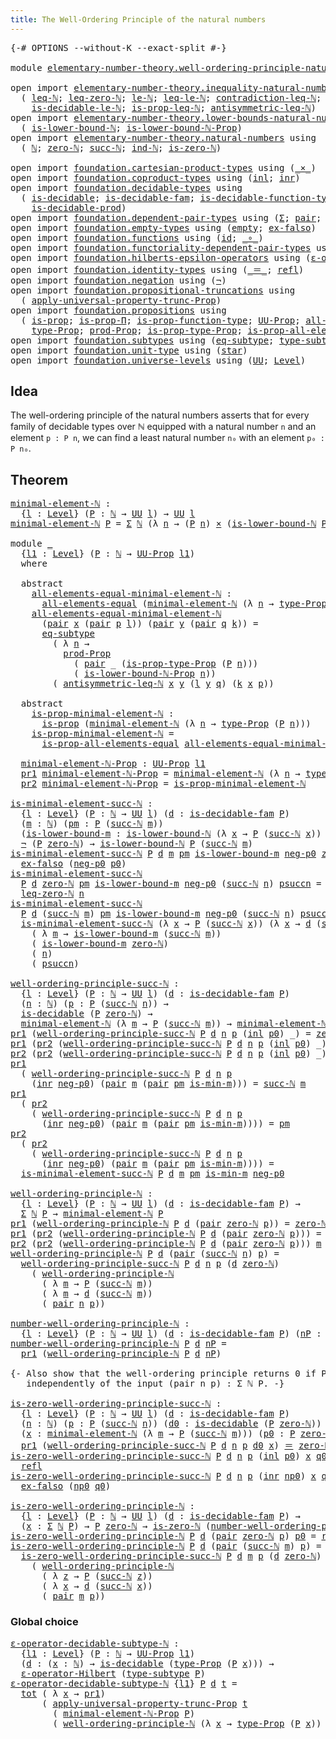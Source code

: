 ```yaml
---
title: The Well-Ordering Principle of the natural numbers
---
```


<pre class="Agda"><a id="76" class="Symbol">{-#</a> <a id="80" class="Keyword">OPTIONS</a> <a id="88" class="Pragma">--without-K</a> <a id="100" class="Pragma">--exact-split</a> <a id="114" class="Symbol">#-}</a>

<a id="119" class="Keyword">module</a> <a id="126" href="elementary-number-theory.well-ordering-principle-natural-numbers.html" class="Module">elementary-number-theory.well-ordering-principle-natural-numbers</a> <a id="191" class="Keyword">where</a>

<a id="198" class="Keyword">open</a> <a id="203" class="Keyword">import</a> <a id="210" href="elementary-number-theory.inequality-natural-numbers.html" class="Module">elementary-number-theory.inequality-natural-numbers</a> <a id="262" class="Keyword">using</a>
  <a id="270" class="Symbol">(</a> <a id="272" href="elementary-number-theory.inequality-natural-numbers.html#1660" class="Function">leq-ℕ</a><a id="277" class="Symbol">;</a> <a id="279" href="elementary-number-theory.inequality-natural-numbers.html#2292" class="Function">leq-zero-ℕ</a><a id="289" class="Symbol">;</a> <a id="291" href="elementary-number-theory.inequality-natural-numbers.html#2077" class="Function">le-ℕ</a><a id="295" class="Symbol">;</a> <a id="297" href="elementary-number-theory.inequality-natural-numbers.html#13330" class="Function">leq-le-ℕ</a><a id="305" class="Symbol">;</a> <a id="307" href="elementary-number-theory.inequality-natural-numbers.html#13062" class="Function">contradiction-leq-ℕ</a><a id="326" class="Symbol">;</a> <a id="328" href="elementary-number-theory.inequality-natural-numbers.html#3269" class="Function">is-decidable-leq-ℕ</a><a id="346" class="Symbol">;</a>
    <a id="352" href="elementary-number-theory.inequality-natural-numbers.html#12090" class="Function">is-decidable-le-ℕ</a><a id="369" class="Symbol">;</a> <a id="371" href="elementary-number-theory.inequality-natural-numbers.html#4093" class="Function">is-prop-leq-ℕ</a><a id="384" class="Symbol">;</a> <a id="386" href="elementary-number-theory.inequality-natural-numbers.html#4902" class="Function">antisymmetric-leq-ℕ</a><a id="405" class="Symbol">)</a>
<a id="407" class="Keyword">open</a> <a id="412" class="Keyword">import</a> <a id="419" href="elementary-number-theory.lower-bounds-natural-numbers.html" class="Module">elementary-number-theory.lower-bounds-natural-numbers</a> <a id="473" class="Keyword">using</a>
  <a id="481" class="Symbol">(</a> <a id="483" href="elementary-number-theory.lower-bounds-natural-numbers.html#740" class="Function">is-lower-bound-ℕ</a><a id="499" class="Symbol">;</a> <a id="501" href="elementary-number-theory.lower-bounds-natural-numbers.html#1155" class="Function">is-lower-bound-ℕ-Prop</a><a id="522" class="Symbol">)</a>
<a id="524" class="Keyword">open</a> <a id="529" class="Keyword">import</a> <a id="536" href="elementary-number-theory.natural-numbers.html" class="Module">elementary-number-theory.natural-numbers</a> <a id="577" class="Keyword">using</a>
  <a id="585" class="Symbol">(</a> <a id="587" href="elementary-number-theory.natural-numbers.html#1458" class="Datatype">ℕ</a><a id="588" class="Symbol">;</a> <a id="590" href="elementary-number-theory.natural-numbers.html#1479" class="InductiveConstructor">zero-ℕ</a><a id="596" class="Symbol">;</a> <a id="598" href="elementary-number-theory.natural-numbers.html#1492" class="InductiveConstructor">succ-ℕ</a><a id="604" class="Symbol">;</a> <a id="606" href="elementary-number-theory.natural-numbers.html#2512" class="Function">ind-ℕ</a><a id="611" class="Symbol">;</a> <a id="613" href="elementary-number-theory.natural-numbers.html#1756" class="Function">is-zero-ℕ</a><a id="622" class="Symbol">)</a>
  
<a id="627" class="Keyword">open</a> <a id="632" class="Keyword">import</a> <a id="639" href="foundation.cartesian-product-types.html" class="Module">foundation.cartesian-product-types</a> <a id="674" class="Keyword">using</a> <a id="680" class="Symbol">(</a><a id="681" href="foundation-core.cartesian-product-types.html#590" class="Function Operator">_×_</a><a id="684" class="Symbol">)</a>
<a id="686" class="Keyword">open</a> <a id="691" class="Keyword">import</a> <a id="698" href="foundation.coproduct-types.html" class="Module">foundation.coproduct-types</a> <a id="725" class="Keyword">using</a> <a id="731" class="Symbol">(</a><a id="732" href="foundation.coproduct-types.html#1239" class="InductiveConstructor">inl</a><a id="735" class="Symbol">;</a> <a id="737" href="foundation.coproduct-types.html#1262" class="InductiveConstructor">inr</a><a id="740" class="Symbol">)</a>
<a id="742" class="Keyword">open</a> <a id="747" class="Keyword">import</a> <a id="754" href="foundation.decidable-types.html" class="Module">foundation.decidable-types</a> <a id="781" class="Keyword">using</a>
  <a id="789" class="Symbol">(</a> <a id="791" href="foundation.decidable-types.html#1905" class="Function">is-decidable</a><a id="803" class="Symbol">;</a> <a id="805" href="foundation.decidable-types.html#1983" class="Function">is-decidable-fam</a><a id="821" class="Symbol">;</a> <a id="823" href="foundation.decidable-types.html#3984" class="Function">is-decidable-function-type</a><a id="849" class="Symbol">;</a>
    <a id="855" href="foundation.decidable-types.html#3323" class="Function">is-decidable-prod</a><a id="872" class="Symbol">)</a>
<a id="874" class="Keyword">open</a> <a id="879" class="Keyword">import</a> <a id="886" href="foundation.dependent-pair-types.html" class="Module">foundation.dependent-pair-types</a> <a id="918" class="Keyword">using</a> <a id="924" class="Symbol">(</a><a id="925" href="foundation-core.dependent-pair-types.html#515" class="Record">Σ</a><a id="926" class="Symbol">;</a> <a id="928" href="foundation-core.dependent-pair-types.html#588" class="InductiveConstructor">pair</a><a id="932" class="Symbol">;</a> <a id="934" href="foundation-core.dependent-pair-types.html#605" class="Field">pr1</a><a id="937" class="Symbol">;</a> <a id="939" href="foundation-core.dependent-pair-types.html#617" class="Field">pr2</a><a id="942" class="Symbol">)</a>
<a id="944" class="Keyword">open</a> <a id="949" class="Keyword">import</a> <a id="956" href="foundation.empty-types.html" class="Module">foundation.empty-types</a> <a id="979" class="Keyword">using</a> <a id="985" class="Symbol">(</a><a id="986" href="foundation-core.empty-types.html#1057" class="Datatype">empty</a><a id="991" class="Symbol">;</a> <a id="993" href="foundation-core.empty-types.html#1160" class="Function">ex-falso</a><a id="1001" class="Symbol">)</a>
<a id="1003" class="Keyword">open</a> <a id="1008" class="Keyword">import</a> <a id="1015" href="foundation.functions.html" class="Module">foundation.functions</a> <a id="1036" class="Keyword">using</a> <a id="1042" class="Symbol">(</a><a id="1043" href="foundation-core.functions.html#322" class="Function">id</a><a id="1045" class="Symbol">;</a> <a id="1047" href="foundation-core.functions.html#420" class="Function Operator">_∘_</a><a id="1050" class="Symbol">)</a>
<a id="1052" class="Keyword">open</a> <a id="1057" class="Keyword">import</a> <a id="1064" href="foundation.functoriality-dependent-pair-types.html" class="Module">foundation.functoriality-dependent-pair-types</a> <a id="1110" class="Keyword">using</a> <a id="1116" class="Symbol">(</a><a id="1117" href="foundation-core.functoriality-dependent-pair-types.html#1894" class="Function">tot</a><a id="1120" class="Symbol">)</a>
<a id="1122" class="Keyword">open</a> <a id="1127" class="Keyword">import</a> <a id="1134" href="foundation.hilberts-epsilon-operators.html" class="Module">foundation.hilberts-epsilon-operators</a> <a id="1172" class="Keyword">using</a> <a id="1178" class="Symbol">(</a><a id="1179" href="foundation.hilberts-epsilon-operators.html#675" class="Function">ε-operator-Hilbert</a><a id="1197" class="Symbol">)</a>
<a id="1199" class="Keyword">open</a> <a id="1204" class="Keyword">import</a> <a id="1211" href="foundation.identity-types.html" class="Module">foundation.identity-types</a> <a id="1237" class="Keyword">using</a> <a id="1243" class="Symbol">(</a><a id="1244" href="foundation-core.identity-types.html#1865" class="Function Operator">_＝_</a><a id="1247" class="Symbol">;</a> <a id="1249" href="foundation-core.identity-types.html#1820" class="InductiveConstructor">refl</a><a id="1253" class="Symbol">)</a>
<a id="1255" class="Keyword">open</a> <a id="1260" class="Keyword">import</a> <a id="1267" href="foundation.negation.html" class="Module">foundation.negation</a> <a id="1287" class="Keyword">using</a> <a id="1293" class="Symbol">(</a><a id="1294" href="foundation-core.negation.html#465" class="Function">¬</a><a id="1295" class="Symbol">)</a>
<a id="1297" class="Keyword">open</a> <a id="1302" class="Keyword">import</a> <a id="1309" href="foundation.propositional-truncations.html" class="Module">foundation.propositional-truncations</a> <a id="1346" class="Keyword">using</a>
  <a id="1354" class="Symbol">(</a> <a id="1356" href="foundation.propositional-truncations.html#5603" class="Function">apply-universal-property-trunc-Prop</a><a id="1391" class="Symbol">)</a>
<a id="1393" class="Keyword">open</a> <a id="1398" class="Keyword">import</a> <a id="1405" href="foundation.propositions.html" class="Module">foundation.propositions</a> <a id="1429" class="Keyword">using</a>
  <a id="1437" class="Symbol">(</a> <a id="1439" href="foundation-core.propositions.html#1309" class="Function">is-prop</a><a id="1446" class="Symbol">;</a> <a id="1448" href="foundation-core.propositions.html#6158" class="Function">is-prop-Π</a><a id="1457" class="Symbol">;</a> <a id="1459" href="foundation-core.propositions.html#7833" class="Function">is-prop-function-type</a><a id="1480" class="Symbol">;</a> <a id="1482" href="foundation-core.propositions.html#1393" class="Function">UU-Prop</a><a id="1489" class="Symbol">;</a> <a id="1491" href="foundation-core.propositions.html#2206" class="Function">all-elements-equal</a><a id="1509" class="Symbol">;</a>
    <a id="1515" href="foundation-core.propositions.html#1495" class="Function">type-Prop</a><a id="1524" class="Symbol">;</a> <a id="1526" href="foundation-core.propositions.html#5874" class="Function">prod-Prop</a><a id="1535" class="Symbol">;</a> <a id="1537" href="foundation-core.propositions.html#1562" class="Function">is-prop-type-Prop</a><a id="1554" class="Symbol">;</a> <a id="1556" href="foundation-core.propositions.html#2405" class="Function">is-prop-all-elements-equal</a><a id="1582" class="Symbol">)</a>
<a id="1584" class="Keyword">open</a> <a id="1589" class="Keyword">import</a> <a id="1596" href="foundation.subtypes.html" class="Module">foundation.subtypes</a> <a id="1616" class="Keyword">using</a> <a id="1622" class="Symbol">(</a><a id="1623" href="foundation-core.subtypes.html#3384" class="Function">eq-subtype</a><a id="1633" class="Symbol">;</a> <a id="1635" href="foundation-core.subtypes.html#2555" class="Function">type-subtype</a><a id="1647" class="Symbol">)</a>
<a id="1649" class="Keyword">open</a> <a id="1654" class="Keyword">import</a> <a id="1661" href="foundation.unit-type.html" class="Module">foundation.unit-type</a> <a id="1682" class="Keyword">using</a> <a id="1688" class="Symbol">(</a><a id="1689" href="foundation.unit-type.html#1099" class="InductiveConstructor">star</a><a id="1693" class="Symbol">)</a>
<a id="1695" class="Keyword">open</a> <a id="1700" class="Keyword">import</a> <a id="1707" href="foundation.universe-levels.html" class="Module">foundation.universe-levels</a> <a id="1734" class="Keyword">using</a> <a id="1740" class="Symbol">(</a><a id="1741" href="foundation-core.universe-levels.html#235" class="Primitive">UU</a><a id="1743" class="Symbol">;</a> <a id="1745" href="Agda.Primitive.html#597" class="Postulate">Level</a><a id="1750" class="Symbol">)</a>
</pre>
## Idea

The well-ordering principle of the natural numbers asserts that for every family of decidable types over ℕ equipped with a natural number `n` and an element `p : P n`, we can find a least natural number `n₀` with an element `p₀ : P n₀`. 

## Theorem

<pre class="Agda"><a id="minimal-element-ℕ"></a><a id="2025" href="elementary-number-theory.well-ordering-principle-natural-numbers.html#2025" class="Function">minimal-element-ℕ</a> <a id="2043" class="Symbol">:</a>
  <a id="2047" class="Symbol">{</a><a id="2048" href="elementary-number-theory.well-ordering-principle-natural-numbers.html#2048" class="Bound">l</a> <a id="2050" class="Symbol">:</a> <a id="2052" href="Agda.Primitive.html#597" class="Postulate">Level</a><a id="2057" class="Symbol">}</a> <a id="2059" class="Symbol">(</a><a id="2060" href="elementary-number-theory.well-ordering-principle-natural-numbers.html#2060" class="Bound">P</a> <a id="2062" class="Symbol">:</a> <a id="2064" href="elementary-number-theory.natural-numbers.html#1458" class="Datatype">ℕ</a> <a id="2066" class="Symbol">→</a> <a id="2068" href="foundation-core.universe-levels.html#235" class="Primitive">UU</a> <a id="2071" href="elementary-number-theory.well-ordering-principle-natural-numbers.html#2048" class="Bound">l</a><a id="2072" class="Symbol">)</a> <a id="2074" class="Symbol">→</a> <a id="2076" href="foundation-core.universe-levels.html#235" class="Primitive">UU</a> <a id="2079" href="elementary-number-theory.well-ordering-principle-natural-numbers.html#2048" class="Bound">l</a>
<a id="2081" href="elementary-number-theory.well-ordering-principle-natural-numbers.html#2025" class="Function">minimal-element-ℕ</a> <a id="2099" href="elementary-number-theory.well-ordering-principle-natural-numbers.html#2099" class="Bound">P</a> <a id="2101" class="Symbol">=</a> <a id="2103" href="foundation-core.dependent-pair-types.html#515" class="Record">Σ</a> <a id="2105" href="elementary-number-theory.natural-numbers.html#1458" class="Datatype">ℕ</a> <a id="2107" class="Symbol">(λ</a> <a id="2110" href="elementary-number-theory.well-ordering-principle-natural-numbers.html#2110" class="Bound">n</a> <a id="2112" class="Symbol">→</a> <a id="2114" class="Symbol">(</a><a id="2115" href="elementary-number-theory.well-ordering-principle-natural-numbers.html#2099" class="Bound">P</a> <a id="2117" href="elementary-number-theory.well-ordering-principle-natural-numbers.html#2110" class="Bound">n</a><a id="2118" class="Symbol">)</a> <a id="2120" href="foundation-core.cartesian-product-types.html#590" class="Function Operator">×</a> <a id="2122" class="Symbol">(</a><a id="2123" href="elementary-number-theory.lower-bounds-natural-numbers.html#740" class="Function">is-lower-bound-ℕ</a> <a id="2140" href="elementary-number-theory.well-ordering-principle-natural-numbers.html#2099" class="Bound">P</a> <a id="2142" href="elementary-number-theory.well-ordering-principle-natural-numbers.html#2110" class="Bound">n</a><a id="2143" class="Symbol">))</a>

<a id="2147" class="Keyword">module</a> <a id="2154" href="elementary-number-theory.well-ordering-principle-natural-numbers.html#2154" class="Module">_</a>
  <a id="2158" class="Symbol">{</a><a id="2159" href="elementary-number-theory.well-ordering-principle-natural-numbers.html#2159" class="Bound">l1</a> <a id="2162" class="Symbol">:</a> <a id="2164" href="Agda.Primitive.html#597" class="Postulate">Level</a><a id="2169" class="Symbol">}</a> <a id="2171" class="Symbol">(</a><a id="2172" href="elementary-number-theory.well-ordering-principle-natural-numbers.html#2172" class="Bound">P</a> <a id="2174" class="Symbol">:</a> <a id="2176" href="elementary-number-theory.natural-numbers.html#1458" class="Datatype">ℕ</a> <a id="2178" class="Symbol">→</a> <a id="2180" href="foundation-core.propositions.html#1393" class="Function">UU-Prop</a> <a id="2188" href="elementary-number-theory.well-ordering-principle-natural-numbers.html#2159" class="Bound">l1</a><a id="2190" class="Symbol">)</a>
  <a id="2194" class="Keyword">where</a>

  <a id="2203" class="Keyword">abstract</a>
    <a id="2216" href="elementary-number-theory.well-ordering-principle-natural-numbers.html#2216" class="Function">all-elements-equal-minimal-element-ℕ</a> <a id="2253" class="Symbol">:</a>
      <a id="2261" href="foundation-core.propositions.html#2206" class="Function">all-elements-equal</a> <a id="2280" class="Symbol">(</a><a id="2281" href="elementary-number-theory.well-ordering-principle-natural-numbers.html#2025" class="Function">minimal-element-ℕ</a> <a id="2299" class="Symbol">(λ</a> <a id="2302" href="elementary-number-theory.well-ordering-principle-natural-numbers.html#2302" class="Bound">n</a> <a id="2304" class="Symbol">→</a> <a id="2306" href="foundation-core.propositions.html#1495" class="Function">type-Prop</a> <a id="2316" class="Symbol">(</a><a id="2317" href="elementary-number-theory.well-ordering-principle-natural-numbers.html#2172" class="Bound">P</a> <a id="2319" href="elementary-number-theory.well-ordering-principle-natural-numbers.html#2302" class="Bound">n</a><a id="2320" class="Symbol">)))</a>
    <a id="2328" href="elementary-number-theory.well-ordering-principle-natural-numbers.html#2216" class="Function">all-elements-equal-minimal-element-ℕ</a>
      <a id="2371" class="Symbol">(</a><a id="2372" href="foundation-core.dependent-pair-types.html#588" class="InductiveConstructor">pair</a> <a id="2377" href="elementary-number-theory.well-ordering-principle-natural-numbers.html#2377" class="Bound">x</a> <a id="2379" class="Symbol">(</a><a id="2380" href="foundation-core.dependent-pair-types.html#588" class="InductiveConstructor">pair</a> <a id="2385" href="elementary-number-theory.well-ordering-principle-natural-numbers.html#2385" class="Bound">p</a> <a id="2387" href="elementary-number-theory.well-ordering-principle-natural-numbers.html#2387" class="Bound">l</a><a id="2388" class="Symbol">))</a> <a id="2391" class="Symbol">(</a><a id="2392" href="foundation-core.dependent-pair-types.html#588" class="InductiveConstructor">pair</a> <a id="2397" href="elementary-number-theory.well-ordering-principle-natural-numbers.html#2397" class="Bound">y</a> <a id="2399" class="Symbol">(</a><a id="2400" href="foundation-core.dependent-pair-types.html#588" class="InductiveConstructor">pair</a> <a id="2405" href="elementary-number-theory.well-ordering-principle-natural-numbers.html#2405" class="Bound">q</a> <a id="2407" href="elementary-number-theory.well-ordering-principle-natural-numbers.html#2407" class="Bound">k</a><a id="2408" class="Symbol">))</a> <a id="2411" class="Symbol">=</a>
      <a id="2419" href="foundation-core.subtypes.html#3384" class="Function">eq-subtype</a>
        <a id="2438" class="Symbol">(</a> <a id="2440" class="Symbol">λ</a> <a id="2442" href="elementary-number-theory.well-ordering-principle-natural-numbers.html#2442" class="Bound">n</a> <a id="2444" class="Symbol">→</a>
          <a id="2456" href="foundation-core.propositions.html#5874" class="Function">prod-Prop</a>
            <a id="2478" class="Symbol">(</a> <a id="2480" href="foundation-core.dependent-pair-types.html#588" class="InductiveConstructor">pair</a> <a id="2485" class="Symbol">_</a> <a id="2487" class="Symbol">(</a><a id="2488" href="foundation-core.propositions.html#1562" class="Function">is-prop-type-Prop</a> <a id="2506" class="Symbol">(</a><a id="2507" href="elementary-number-theory.well-ordering-principle-natural-numbers.html#2172" class="Bound">P</a> <a id="2509" href="elementary-number-theory.well-ordering-principle-natural-numbers.html#2442" class="Bound">n</a><a id="2510" class="Symbol">)))</a>
            <a id="2526" class="Symbol">(</a> <a id="2528" href="elementary-number-theory.lower-bounds-natural-numbers.html#1155" class="Function">is-lower-bound-ℕ-Prop</a> <a id="2550" href="elementary-number-theory.well-ordering-principle-natural-numbers.html#2442" class="Bound">n</a><a id="2551" class="Symbol">))</a>
        <a id="2562" class="Symbol">(</a> <a id="2564" href="elementary-number-theory.inequality-natural-numbers.html#4902" class="Function">antisymmetric-leq-ℕ</a> <a id="2584" href="elementary-number-theory.well-ordering-principle-natural-numbers.html#2377" class="Bound">x</a> <a id="2586" href="elementary-number-theory.well-ordering-principle-natural-numbers.html#2397" class="Bound">y</a> <a id="2588" class="Symbol">(</a><a id="2589" href="elementary-number-theory.well-ordering-principle-natural-numbers.html#2387" class="Bound">l</a> <a id="2591" href="elementary-number-theory.well-ordering-principle-natural-numbers.html#2397" class="Bound">y</a> <a id="2593" href="elementary-number-theory.well-ordering-principle-natural-numbers.html#2405" class="Bound">q</a><a id="2594" class="Symbol">)</a> <a id="2596" class="Symbol">(</a><a id="2597" href="elementary-number-theory.well-ordering-principle-natural-numbers.html#2407" class="Bound">k</a> <a id="2599" href="elementary-number-theory.well-ordering-principle-natural-numbers.html#2377" class="Bound">x</a> <a id="2601" href="elementary-number-theory.well-ordering-principle-natural-numbers.html#2385" class="Bound">p</a><a id="2602" class="Symbol">))</a>

  <a id="2608" class="Keyword">abstract</a>
    <a id="2621" href="elementary-number-theory.well-ordering-principle-natural-numbers.html#2621" class="Function">is-prop-minimal-element-ℕ</a> <a id="2647" class="Symbol">:</a>
      <a id="2655" href="foundation-core.propositions.html#1309" class="Function">is-prop</a> <a id="2663" class="Symbol">(</a><a id="2664" href="elementary-number-theory.well-ordering-principle-natural-numbers.html#2025" class="Function">minimal-element-ℕ</a> <a id="2682" class="Symbol">(λ</a> <a id="2685" href="elementary-number-theory.well-ordering-principle-natural-numbers.html#2685" class="Bound">n</a> <a id="2687" class="Symbol">→</a> <a id="2689" href="foundation-core.propositions.html#1495" class="Function">type-Prop</a> <a id="2699" class="Symbol">(</a><a id="2700" href="elementary-number-theory.well-ordering-principle-natural-numbers.html#2172" class="Bound">P</a> <a id="2702" href="elementary-number-theory.well-ordering-principle-natural-numbers.html#2685" class="Bound">n</a><a id="2703" class="Symbol">)))</a>
    <a id="2711" href="elementary-number-theory.well-ordering-principle-natural-numbers.html#2621" class="Function">is-prop-minimal-element-ℕ</a> <a id="2737" class="Symbol">=</a>
      <a id="2745" href="foundation-core.propositions.html#2405" class="Function">is-prop-all-elements-equal</a> <a id="2772" href="elementary-number-theory.well-ordering-principle-natural-numbers.html#2216" class="Function">all-elements-equal-minimal-element-ℕ</a>

  <a id="2812" href="elementary-number-theory.well-ordering-principle-natural-numbers.html#2812" class="Function">minimal-element-ℕ-Prop</a> <a id="2835" class="Symbol">:</a> <a id="2837" href="foundation-core.propositions.html#1393" class="Function">UU-Prop</a> <a id="2845" href="elementary-number-theory.well-ordering-principle-natural-numbers.html#2159" class="Bound">l1</a>
  <a id="2850" href="foundation-core.dependent-pair-types.html#605" class="Field">pr1</a> <a id="2854" href="elementary-number-theory.well-ordering-principle-natural-numbers.html#2812" class="Function">minimal-element-ℕ-Prop</a> <a id="2877" class="Symbol">=</a> <a id="2879" href="elementary-number-theory.well-ordering-principle-natural-numbers.html#2025" class="Function">minimal-element-ℕ</a> <a id="2897" class="Symbol">(λ</a> <a id="2900" href="elementary-number-theory.well-ordering-principle-natural-numbers.html#2900" class="Bound">n</a> <a id="2902" class="Symbol">→</a> <a id="2904" href="foundation-core.propositions.html#1495" class="Function">type-Prop</a> <a id="2914" class="Symbol">(</a><a id="2915" href="elementary-number-theory.well-ordering-principle-natural-numbers.html#2172" class="Bound">P</a> <a id="2917" href="elementary-number-theory.well-ordering-principle-natural-numbers.html#2900" class="Bound">n</a><a id="2918" class="Symbol">))</a>
  <a id="2923" href="foundation-core.dependent-pair-types.html#617" class="Field">pr2</a> <a id="2927" href="elementary-number-theory.well-ordering-principle-natural-numbers.html#2812" class="Function">minimal-element-ℕ-Prop</a> <a id="2950" class="Symbol">=</a> <a id="2952" href="elementary-number-theory.well-ordering-principle-natural-numbers.html#2621" class="Function">is-prop-minimal-element-ℕ</a>

<a id="is-minimal-element-succ-ℕ"></a><a id="2979" href="elementary-number-theory.well-ordering-principle-natural-numbers.html#2979" class="Function">is-minimal-element-succ-ℕ</a> <a id="3005" class="Symbol">:</a>
  <a id="3009" class="Symbol">{</a><a id="3010" href="elementary-number-theory.well-ordering-principle-natural-numbers.html#3010" class="Bound">l</a> <a id="3012" class="Symbol">:</a> <a id="3014" href="Agda.Primitive.html#597" class="Postulate">Level</a><a id="3019" class="Symbol">}</a> <a id="3021" class="Symbol">(</a><a id="3022" href="elementary-number-theory.well-ordering-principle-natural-numbers.html#3022" class="Bound">P</a> <a id="3024" class="Symbol">:</a> <a id="3026" href="elementary-number-theory.natural-numbers.html#1458" class="Datatype">ℕ</a> <a id="3028" class="Symbol">→</a> <a id="3030" href="foundation-core.universe-levels.html#235" class="Primitive">UU</a> <a id="3033" href="elementary-number-theory.well-ordering-principle-natural-numbers.html#3010" class="Bound">l</a><a id="3034" class="Symbol">)</a> <a id="3036" class="Symbol">(</a><a id="3037" href="elementary-number-theory.well-ordering-principle-natural-numbers.html#3037" class="Bound">d</a> <a id="3039" class="Symbol">:</a> <a id="3041" href="foundation.decidable-types.html#1983" class="Function">is-decidable-fam</a> <a id="3058" href="elementary-number-theory.well-ordering-principle-natural-numbers.html#3022" class="Bound">P</a><a id="3059" class="Symbol">)</a>
  <a id="3063" class="Symbol">(</a><a id="3064" href="elementary-number-theory.well-ordering-principle-natural-numbers.html#3064" class="Bound">m</a> <a id="3066" class="Symbol">:</a> <a id="3068" href="elementary-number-theory.natural-numbers.html#1458" class="Datatype">ℕ</a><a id="3069" class="Symbol">)</a> <a id="3071" class="Symbol">(</a><a id="3072" href="elementary-number-theory.well-ordering-principle-natural-numbers.html#3072" class="Bound">pm</a> <a id="3075" class="Symbol">:</a> <a id="3077" href="elementary-number-theory.well-ordering-principle-natural-numbers.html#3022" class="Bound">P</a> <a id="3079" class="Symbol">(</a><a id="3080" href="elementary-number-theory.natural-numbers.html#1492" class="InductiveConstructor">succ-ℕ</a> <a id="3087" href="elementary-number-theory.well-ordering-principle-natural-numbers.html#3064" class="Bound">m</a><a id="3088" class="Symbol">))</a>
  <a id="3093" class="Symbol">(</a><a id="3094" href="elementary-number-theory.well-ordering-principle-natural-numbers.html#3094" class="Bound">is-lower-bound-m</a> <a id="3111" class="Symbol">:</a> <a id="3113" href="elementary-number-theory.lower-bounds-natural-numbers.html#740" class="Function">is-lower-bound-ℕ</a> <a id="3130" class="Symbol">(λ</a> <a id="3133" href="elementary-number-theory.well-ordering-principle-natural-numbers.html#3133" class="Bound">x</a> <a id="3135" class="Symbol">→</a> <a id="3137" href="elementary-number-theory.well-ordering-principle-natural-numbers.html#3022" class="Bound">P</a> <a id="3139" class="Symbol">(</a><a id="3140" href="elementary-number-theory.natural-numbers.html#1492" class="InductiveConstructor">succ-ℕ</a> <a id="3147" href="elementary-number-theory.well-ordering-principle-natural-numbers.html#3133" class="Bound">x</a><a id="3148" class="Symbol">))</a> <a id="3151" href="elementary-number-theory.well-ordering-principle-natural-numbers.html#3064" class="Bound">m</a><a id="3152" class="Symbol">)</a> <a id="3154" class="Symbol">→</a>
  <a id="3158" href="foundation-core.negation.html#465" class="Function">¬</a> <a id="3160" class="Symbol">(</a><a id="3161" href="elementary-number-theory.well-ordering-principle-natural-numbers.html#3022" class="Bound">P</a> <a id="3163" href="elementary-number-theory.natural-numbers.html#1479" class="InductiveConstructor">zero-ℕ</a><a id="3169" class="Symbol">)</a> <a id="3171" class="Symbol">→</a> <a id="3173" href="elementary-number-theory.lower-bounds-natural-numbers.html#740" class="Function">is-lower-bound-ℕ</a> <a id="3190" href="elementary-number-theory.well-ordering-principle-natural-numbers.html#3022" class="Bound">P</a> <a id="3192" class="Symbol">(</a><a id="3193" href="elementary-number-theory.natural-numbers.html#1492" class="InductiveConstructor">succ-ℕ</a> <a id="3200" href="elementary-number-theory.well-ordering-principle-natural-numbers.html#3064" class="Bound">m</a><a id="3201" class="Symbol">)</a>
<a id="3203" href="elementary-number-theory.well-ordering-principle-natural-numbers.html#2979" class="Function">is-minimal-element-succ-ℕ</a> <a id="3229" href="elementary-number-theory.well-ordering-principle-natural-numbers.html#3229" class="Bound">P</a> <a id="3231" href="elementary-number-theory.well-ordering-principle-natural-numbers.html#3231" class="Bound">d</a> <a id="3233" href="elementary-number-theory.well-ordering-principle-natural-numbers.html#3233" class="Bound">m</a> <a id="3235" href="elementary-number-theory.well-ordering-principle-natural-numbers.html#3235" class="Bound">pm</a> <a id="3238" href="elementary-number-theory.well-ordering-principle-natural-numbers.html#3238" class="Bound">is-lower-bound-m</a> <a id="3255" href="elementary-number-theory.well-ordering-principle-natural-numbers.html#3255" class="Bound">neg-p0</a> <a id="3262" href="elementary-number-theory.natural-numbers.html#1479" class="InductiveConstructor">zero-ℕ</a> <a id="3269" href="elementary-number-theory.well-ordering-principle-natural-numbers.html#3269" class="Bound">p0</a> <a id="3272" class="Symbol">=</a>
  <a id="3276" href="foundation-core.empty-types.html#1160" class="Function">ex-falso</a> <a id="3285" class="Symbol">(</a><a id="3286" href="elementary-number-theory.well-ordering-principle-natural-numbers.html#3255" class="Bound">neg-p0</a> <a id="3293" href="elementary-number-theory.well-ordering-principle-natural-numbers.html#3269" class="Bound">p0</a><a id="3295" class="Symbol">)</a>
<a id="3297" href="elementary-number-theory.well-ordering-principle-natural-numbers.html#2979" class="Function">is-minimal-element-succ-ℕ</a>
  <a id="3325" href="elementary-number-theory.well-ordering-principle-natural-numbers.html#3325" class="Bound">P</a> <a id="3327" href="elementary-number-theory.well-ordering-principle-natural-numbers.html#3327" class="Bound">d</a> <a id="3329" href="elementary-number-theory.natural-numbers.html#1479" class="InductiveConstructor">zero-ℕ</a> <a id="3336" href="elementary-number-theory.well-ordering-principle-natural-numbers.html#3336" class="Bound">pm</a> <a id="3339" href="elementary-number-theory.well-ordering-principle-natural-numbers.html#3339" class="Bound">is-lower-bound-m</a> <a id="3356" href="elementary-number-theory.well-ordering-principle-natural-numbers.html#3356" class="Bound">neg-p0</a> <a id="3363" class="Symbol">(</a><a id="3364" href="elementary-number-theory.natural-numbers.html#1492" class="InductiveConstructor">succ-ℕ</a> <a id="3371" href="elementary-number-theory.well-ordering-principle-natural-numbers.html#3371" class="Bound">n</a><a id="3372" class="Symbol">)</a> <a id="3374" href="elementary-number-theory.well-ordering-principle-natural-numbers.html#3374" class="Bound">psuccn</a> <a id="3381" class="Symbol">=</a>
  <a id="3385" href="elementary-number-theory.inequality-natural-numbers.html#2292" class="Function">leq-zero-ℕ</a> <a id="3396" href="elementary-number-theory.well-ordering-principle-natural-numbers.html#3371" class="Bound">n</a>
<a id="3398" href="elementary-number-theory.well-ordering-principle-natural-numbers.html#2979" class="Function">is-minimal-element-succ-ℕ</a>
  <a id="3426" href="elementary-number-theory.well-ordering-principle-natural-numbers.html#3426" class="Bound">P</a> <a id="3428" href="elementary-number-theory.well-ordering-principle-natural-numbers.html#3428" class="Bound">d</a> <a id="3430" class="Symbol">(</a><a id="3431" href="elementary-number-theory.natural-numbers.html#1492" class="InductiveConstructor">succ-ℕ</a> <a id="3438" href="elementary-number-theory.well-ordering-principle-natural-numbers.html#3438" class="Bound">m</a><a id="3439" class="Symbol">)</a> <a id="3441" href="elementary-number-theory.well-ordering-principle-natural-numbers.html#3441" class="Bound">pm</a> <a id="3444" href="elementary-number-theory.well-ordering-principle-natural-numbers.html#3444" class="Bound">is-lower-bound-m</a> <a id="3461" href="elementary-number-theory.well-ordering-principle-natural-numbers.html#3461" class="Bound">neg-p0</a> <a id="3468" class="Symbol">(</a><a id="3469" href="elementary-number-theory.natural-numbers.html#1492" class="InductiveConstructor">succ-ℕ</a> <a id="3476" href="elementary-number-theory.well-ordering-principle-natural-numbers.html#3476" class="Bound">n</a><a id="3477" class="Symbol">)</a> <a id="3479" href="elementary-number-theory.well-ordering-principle-natural-numbers.html#3479" class="Bound">psuccn</a> <a id="3486" class="Symbol">=</a>
  <a id="3490" href="elementary-number-theory.well-ordering-principle-natural-numbers.html#2979" class="Function">is-minimal-element-succ-ℕ</a> <a id="3516" class="Symbol">(λ</a> <a id="3519" href="elementary-number-theory.well-ordering-principle-natural-numbers.html#3519" class="Bound">x</a> <a id="3521" class="Symbol">→</a> <a id="3523" href="elementary-number-theory.well-ordering-principle-natural-numbers.html#3426" class="Bound">P</a> <a id="3525" class="Symbol">(</a><a id="3526" href="elementary-number-theory.natural-numbers.html#1492" class="InductiveConstructor">succ-ℕ</a> <a id="3533" href="elementary-number-theory.well-ordering-principle-natural-numbers.html#3519" class="Bound">x</a><a id="3534" class="Symbol">))</a> <a id="3537" class="Symbol">(λ</a> <a id="3540" href="elementary-number-theory.well-ordering-principle-natural-numbers.html#3540" class="Bound">x</a> <a id="3542" class="Symbol">→</a> <a id="3544" href="elementary-number-theory.well-ordering-principle-natural-numbers.html#3428" class="Bound">d</a> <a id="3546" class="Symbol">(</a><a id="3547" href="elementary-number-theory.natural-numbers.html#1492" class="InductiveConstructor">succ-ℕ</a> <a id="3554" href="elementary-number-theory.well-ordering-principle-natural-numbers.html#3540" class="Bound">x</a><a id="3555" class="Symbol">))</a> <a id="3558" href="elementary-number-theory.well-ordering-principle-natural-numbers.html#3438" class="Bound">m</a> <a id="3560" href="elementary-number-theory.well-ordering-principle-natural-numbers.html#3441" class="Bound">pm</a>
    <a id="3567" class="Symbol">(</a> <a id="3569" class="Symbol">λ</a> <a id="3571" href="elementary-number-theory.well-ordering-principle-natural-numbers.html#3571" class="Bound">m</a> <a id="3573" class="Symbol">→</a> <a id="3575" href="elementary-number-theory.well-ordering-principle-natural-numbers.html#3444" class="Bound">is-lower-bound-m</a> <a id="3592" class="Symbol">(</a><a id="3593" href="elementary-number-theory.natural-numbers.html#1492" class="InductiveConstructor">succ-ℕ</a> <a id="3600" href="elementary-number-theory.well-ordering-principle-natural-numbers.html#3571" class="Bound">m</a><a id="3601" class="Symbol">))</a>
    <a id="3608" class="Symbol">(</a> <a id="3610" href="elementary-number-theory.well-ordering-principle-natural-numbers.html#3444" class="Bound">is-lower-bound-m</a> <a id="3627" href="elementary-number-theory.natural-numbers.html#1479" class="InductiveConstructor">zero-ℕ</a><a id="3633" class="Symbol">)</a>
    <a id="3639" class="Symbol">(</a> <a id="3641" href="elementary-number-theory.well-ordering-principle-natural-numbers.html#3476" class="Bound">n</a><a id="3642" class="Symbol">)</a>
    <a id="3648" class="Symbol">(</a> <a id="3650" href="elementary-number-theory.well-ordering-principle-natural-numbers.html#3479" class="Bound">psuccn</a><a id="3656" class="Symbol">)</a>

<a id="well-ordering-principle-succ-ℕ"></a><a id="3659" href="elementary-number-theory.well-ordering-principle-natural-numbers.html#3659" class="Function">well-ordering-principle-succ-ℕ</a> <a id="3690" class="Symbol">:</a>
  <a id="3694" class="Symbol">{</a><a id="3695" href="elementary-number-theory.well-ordering-principle-natural-numbers.html#3695" class="Bound">l</a> <a id="3697" class="Symbol">:</a> <a id="3699" href="Agda.Primitive.html#597" class="Postulate">Level</a><a id="3704" class="Symbol">}</a> <a id="3706" class="Symbol">(</a><a id="3707" href="elementary-number-theory.well-ordering-principle-natural-numbers.html#3707" class="Bound">P</a> <a id="3709" class="Symbol">:</a> <a id="3711" href="elementary-number-theory.natural-numbers.html#1458" class="Datatype">ℕ</a> <a id="3713" class="Symbol">→</a> <a id="3715" href="foundation-core.universe-levels.html#235" class="Primitive">UU</a> <a id="3718" href="elementary-number-theory.well-ordering-principle-natural-numbers.html#3695" class="Bound">l</a><a id="3719" class="Symbol">)</a> <a id="3721" class="Symbol">(</a><a id="3722" href="elementary-number-theory.well-ordering-principle-natural-numbers.html#3722" class="Bound">d</a> <a id="3724" class="Symbol">:</a> <a id="3726" href="foundation.decidable-types.html#1983" class="Function">is-decidable-fam</a> <a id="3743" href="elementary-number-theory.well-ordering-principle-natural-numbers.html#3707" class="Bound">P</a><a id="3744" class="Symbol">)</a>
  <a id="3748" class="Symbol">(</a><a id="3749" href="elementary-number-theory.well-ordering-principle-natural-numbers.html#3749" class="Bound">n</a> <a id="3751" class="Symbol">:</a> <a id="3753" href="elementary-number-theory.natural-numbers.html#1458" class="Datatype">ℕ</a><a id="3754" class="Symbol">)</a> <a id="3756" class="Symbol">(</a><a id="3757" href="elementary-number-theory.well-ordering-principle-natural-numbers.html#3757" class="Bound">p</a> <a id="3759" class="Symbol">:</a> <a id="3761" href="elementary-number-theory.well-ordering-principle-natural-numbers.html#3707" class="Bound">P</a> <a id="3763" class="Symbol">(</a><a id="3764" href="elementary-number-theory.natural-numbers.html#1492" class="InductiveConstructor">succ-ℕ</a> <a id="3771" href="elementary-number-theory.well-ordering-principle-natural-numbers.html#3749" class="Bound">n</a><a id="3772" class="Symbol">))</a> <a id="3775" class="Symbol">→</a>
  <a id="3779" href="foundation.decidable-types.html#1905" class="Function">is-decidable</a> <a id="3792" class="Symbol">(</a><a id="3793" href="elementary-number-theory.well-ordering-principle-natural-numbers.html#3707" class="Bound">P</a> <a id="3795" href="elementary-number-theory.natural-numbers.html#1479" class="InductiveConstructor">zero-ℕ</a><a id="3801" class="Symbol">)</a> <a id="3803" class="Symbol">→</a>
  <a id="3807" href="elementary-number-theory.well-ordering-principle-natural-numbers.html#2025" class="Function">minimal-element-ℕ</a> <a id="3825" class="Symbol">(λ</a> <a id="3828" href="elementary-number-theory.well-ordering-principle-natural-numbers.html#3828" class="Bound">m</a> <a id="3830" class="Symbol">→</a> <a id="3832" href="elementary-number-theory.well-ordering-principle-natural-numbers.html#3707" class="Bound">P</a> <a id="3834" class="Symbol">(</a><a id="3835" href="elementary-number-theory.natural-numbers.html#1492" class="InductiveConstructor">succ-ℕ</a> <a id="3842" href="elementary-number-theory.well-ordering-principle-natural-numbers.html#3828" class="Bound">m</a><a id="3843" class="Symbol">))</a> <a id="3846" class="Symbol">→</a> <a id="3848" href="elementary-number-theory.well-ordering-principle-natural-numbers.html#2025" class="Function">minimal-element-ℕ</a> <a id="3866" href="elementary-number-theory.well-ordering-principle-natural-numbers.html#3707" class="Bound">P</a>
<a id="3868" href="foundation-core.dependent-pair-types.html#605" class="Field">pr1</a> <a id="3872" class="Symbol">(</a><a id="3873" href="elementary-number-theory.well-ordering-principle-natural-numbers.html#3659" class="Function">well-ordering-principle-succ-ℕ</a> <a id="3904" href="elementary-number-theory.well-ordering-principle-natural-numbers.html#3904" class="Bound">P</a> <a id="3906" href="elementary-number-theory.well-ordering-principle-natural-numbers.html#3906" class="Bound">d</a> <a id="3908" href="elementary-number-theory.well-ordering-principle-natural-numbers.html#3908" class="Bound">n</a> <a id="3910" href="elementary-number-theory.well-ordering-principle-natural-numbers.html#3910" class="Bound">p</a> <a id="3912" class="Symbol">(</a><a id="3913" href="foundation.coproduct-types.html#1239" class="InductiveConstructor">inl</a> <a id="3917" href="elementary-number-theory.well-ordering-principle-natural-numbers.html#3917" class="Bound">p0</a><a id="3919" class="Symbol">)</a> <a id="3921" class="Symbol">_)</a> <a id="3924" class="Symbol">=</a> <a id="3926" href="elementary-number-theory.natural-numbers.html#1479" class="InductiveConstructor">zero-ℕ</a>
<a id="3933" href="foundation-core.dependent-pair-types.html#605" class="Field">pr1</a> <a id="3937" class="Symbol">(</a><a id="3938" href="foundation-core.dependent-pair-types.html#617" class="Field">pr2</a> <a id="3942" class="Symbol">(</a><a id="3943" href="elementary-number-theory.well-ordering-principle-natural-numbers.html#3659" class="Function">well-ordering-principle-succ-ℕ</a> <a id="3974" href="elementary-number-theory.well-ordering-principle-natural-numbers.html#3974" class="Bound">P</a> <a id="3976" href="elementary-number-theory.well-ordering-principle-natural-numbers.html#3976" class="Bound">d</a> <a id="3978" href="elementary-number-theory.well-ordering-principle-natural-numbers.html#3978" class="Bound">n</a> <a id="3980" href="elementary-number-theory.well-ordering-principle-natural-numbers.html#3980" class="Bound">p</a> <a id="3982" class="Symbol">(</a><a id="3983" href="foundation.coproduct-types.html#1239" class="InductiveConstructor">inl</a> <a id="3987" href="elementary-number-theory.well-ordering-principle-natural-numbers.html#3987" class="Bound">p0</a><a id="3989" class="Symbol">)</a> <a id="3991" class="Symbol">_))</a> <a id="3995" class="Symbol">=</a> <a id="3997" href="elementary-number-theory.well-ordering-principle-natural-numbers.html#3987" class="Bound">p0</a>
<a id="4000" href="foundation-core.dependent-pair-types.html#617" class="Field">pr2</a> <a id="4004" class="Symbol">(</a><a id="4005" href="foundation-core.dependent-pair-types.html#617" class="Field">pr2</a> <a id="4009" class="Symbol">(</a><a id="4010" href="elementary-number-theory.well-ordering-principle-natural-numbers.html#3659" class="Function">well-ordering-principle-succ-ℕ</a> <a id="4041" href="elementary-number-theory.well-ordering-principle-natural-numbers.html#4041" class="Bound">P</a> <a id="4043" href="elementary-number-theory.well-ordering-principle-natural-numbers.html#4043" class="Bound">d</a> <a id="4045" href="elementary-number-theory.well-ordering-principle-natural-numbers.html#4045" class="Bound">n</a> <a id="4047" href="elementary-number-theory.well-ordering-principle-natural-numbers.html#4047" class="Bound">p</a> <a id="4049" class="Symbol">(</a><a id="4050" href="foundation.coproduct-types.html#1239" class="InductiveConstructor">inl</a> <a id="4054" href="elementary-number-theory.well-ordering-principle-natural-numbers.html#4054" class="Bound">p0</a><a id="4056" class="Symbol">)</a> <a id="4058" class="Symbol">_))</a> <a id="4062" href="elementary-number-theory.well-ordering-principle-natural-numbers.html#4062" class="Bound">m</a> <a id="4064" href="elementary-number-theory.well-ordering-principle-natural-numbers.html#4064" class="Bound">q</a> <a id="4066" class="Symbol">=</a> <a id="4068" href="elementary-number-theory.inequality-natural-numbers.html#2292" class="Function">leq-zero-ℕ</a> <a id="4079" href="elementary-number-theory.well-ordering-principle-natural-numbers.html#4062" class="Bound">m</a>
<a id="4081" href="foundation-core.dependent-pair-types.html#605" class="Field">pr1</a>
  <a id="4087" class="Symbol">(</a> <a id="4089" href="elementary-number-theory.well-ordering-principle-natural-numbers.html#3659" class="Function">well-ordering-principle-succ-ℕ</a> <a id="4120" href="elementary-number-theory.well-ordering-principle-natural-numbers.html#4120" class="Bound">P</a> <a id="4122" href="elementary-number-theory.well-ordering-principle-natural-numbers.html#4122" class="Bound">d</a> <a id="4124" href="elementary-number-theory.well-ordering-principle-natural-numbers.html#4124" class="Bound">n</a> <a id="4126" href="elementary-number-theory.well-ordering-principle-natural-numbers.html#4126" class="Bound">p</a>
    <a id="4132" class="Symbol">(</a><a id="4133" href="foundation.coproduct-types.html#1262" class="InductiveConstructor">inr</a> <a id="4137" href="elementary-number-theory.well-ordering-principle-natural-numbers.html#4137" class="Bound">neg-p0</a><a id="4143" class="Symbol">)</a> <a id="4145" class="Symbol">(</a><a id="4146" href="foundation-core.dependent-pair-types.html#588" class="InductiveConstructor">pair</a> <a id="4151" href="elementary-number-theory.well-ordering-principle-natural-numbers.html#4151" class="Bound">m</a> <a id="4153" class="Symbol">(</a><a id="4154" href="foundation-core.dependent-pair-types.html#588" class="InductiveConstructor">pair</a> <a id="4159" href="elementary-number-theory.well-ordering-principle-natural-numbers.html#4159" class="Bound">pm</a> <a id="4162" href="elementary-number-theory.well-ordering-principle-natural-numbers.html#4162" class="Bound">is-min-m</a><a id="4170" class="Symbol">)))</a> <a id="4174" class="Symbol">=</a> <a id="4176" href="elementary-number-theory.natural-numbers.html#1492" class="InductiveConstructor">succ-ℕ</a> <a id="4183" href="elementary-number-theory.well-ordering-principle-natural-numbers.html#4151" class="Bound">m</a>
<a id="4185" href="foundation-core.dependent-pair-types.html#605" class="Field">pr1</a>
  <a id="4191" class="Symbol">(</a> <a id="4193" href="foundation-core.dependent-pair-types.html#617" class="Field">pr2</a>
    <a id="4201" class="Symbol">(</a> <a id="4203" href="elementary-number-theory.well-ordering-principle-natural-numbers.html#3659" class="Function">well-ordering-principle-succ-ℕ</a> <a id="4234" href="elementary-number-theory.well-ordering-principle-natural-numbers.html#4234" class="Bound">P</a> <a id="4236" href="elementary-number-theory.well-ordering-principle-natural-numbers.html#4236" class="Bound">d</a> <a id="4238" href="elementary-number-theory.well-ordering-principle-natural-numbers.html#4238" class="Bound">n</a> <a id="4240" href="elementary-number-theory.well-ordering-principle-natural-numbers.html#4240" class="Bound">p</a>
      <a id="4248" class="Symbol">(</a><a id="4249" href="foundation.coproduct-types.html#1262" class="InductiveConstructor">inr</a> <a id="4253" href="elementary-number-theory.well-ordering-principle-natural-numbers.html#4253" class="Bound">neg-p0</a><a id="4259" class="Symbol">)</a> <a id="4261" class="Symbol">(</a><a id="4262" href="foundation-core.dependent-pair-types.html#588" class="InductiveConstructor">pair</a> <a id="4267" href="elementary-number-theory.well-ordering-principle-natural-numbers.html#4267" class="Bound">m</a> <a id="4269" class="Symbol">(</a><a id="4270" href="foundation-core.dependent-pair-types.html#588" class="InductiveConstructor">pair</a> <a id="4275" href="elementary-number-theory.well-ordering-principle-natural-numbers.html#4275" class="Bound">pm</a> <a id="4278" href="elementary-number-theory.well-ordering-principle-natural-numbers.html#4278" class="Bound">is-min-m</a><a id="4286" class="Symbol">))))</a> <a id="4291" class="Symbol">=</a> <a id="4293" href="elementary-number-theory.well-ordering-principle-natural-numbers.html#4275" class="Bound">pm</a>
<a id="4296" href="foundation-core.dependent-pair-types.html#617" class="Field">pr2</a>
  <a id="4302" class="Symbol">(</a> <a id="4304" href="foundation-core.dependent-pair-types.html#617" class="Field">pr2</a>
    <a id="4312" class="Symbol">(</a> <a id="4314" href="elementary-number-theory.well-ordering-principle-natural-numbers.html#3659" class="Function">well-ordering-principle-succ-ℕ</a> <a id="4345" href="elementary-number-theory.well-ordering-principle-natural-numbers.html#4345" class="Bound">P</a> <a id="4347" href="elementary-number-theory.well-ordering-principle-natural-numbers.html#4347" class="Bound">d</a> <a id="4349" href="elementary-number-theory.well-ordering-principle-natural-numbers.html#4349" class="Bound">n</a> <a id="4351" href="elementary-number-theory.well-ordering-principle-natural-numbers.html#4351" class="Bound">p</a>
      <a id="4359" class="Symbol">(</a><a id="4360" href="foundation.coproduct-types.html#1262" class="InductiveConstructor">inr</a> <a id="4364" href="elementary-number-theory.well-ordering-principle-natural-numbers.html#4364" class="Bound">neg-p0</a><a id="4370" class="Symbol">)</a> <a id="4372" class="Symbol">(</a><a id="4373" href="foundation-core.dependent-pair-types.html#588" class="InductiveConstructor">pair</a> <a id="4378" href="elementary-number-theory.well-ordering-principle-natural-numbers.html#4378" class="Bound">m</a> <a id="4380" class="Symbol">(</a><a id="4381" href="foundation-core.dependent-pair-types.html#588" class="InductiveConstructor">pair</a> <a id="4386" href="elementary-number-theory.well-ordering-principle-natural-numbers.html#4386" class="Bound">pm</a> <a id="4389" href="elementary-number-theory.well-ordering-principle-natural-numbers.html#4389" class="Bound">is-min-m</a><a id="4397" class="Symbol">))))</a> <a id="4402" class="Symbol">=</a>
  <a id="4406" href="elementary-number-theory.well-ordering-principle-natural-numbers.html#2979" class="Function">is-minimal-element-succ-ℕ</a> <a id="4432" href="elementary-number-theory.well-ordering-principle-natural-numbers.html#4345" class="Bound">P</a> <a id="4434" href="elementary-number-theory.well-ordering-principle-natural-numbers.html#4347" class="Bound">d</a> <a id="4436" href="elementary-number-theory.well-ordering-principle-natural-numbers.html#4378" class="Bound">m</a> <a id="4438" href="elementary-number-theory.well-ordering-principle-natural-numbers.html#4386" class="Bound">pm</a> <a id="4441" href="elementary-number-theory.well-ordering-principle-natural-numbers.html#4389" class="Bound">is-min-m</a> <a id="4450" href="elementary-number-theory.well-ordering-principle-natural-numbers.html#4364" class="Bound">neg-p0</a>

<a id="well-ordering-principle-ℕ"></a><a id="4458" href="elementary-number-theory.well-ordering-principle-natural-numbers.html#4458" class="Function">well-ordering-principle-ℕ</a> <a id="4484" class="Symbol">:</a>
  <a id="4488" class="Symbol">{</a><a id="4489" href="elementary-number-theory.well-ordering-principle-natural-numbers.html#4489" class="Bound">l</a> <a id="4491" class="Symbol">:</a> <a id="4493" href="Agda.Primitive.html#597" class="Postulate">Level</a><a id="4498" class="Symbol">}</a> <a id="4500" class="Symbol">(</a><a id="4501" href="elementary-number-theory.well-ordering-principle-natural-numbers.html#4501" class="Bound">P</a> <a id="4503" class="Symbol">:</a> <a id="4505" href="elementary-number-theory.natural-numbers.html#1458" class="Datatype">ℕ</a> <a id="4507" class="Symbol">→</a> <a id="4509" href="foundation-core.universe-levels.html#235" class="Primitive">UU</a> <a id="4512" href="elementary-number-theory.well-ordering-principle-natural-numbers.html#4489" class="Bound">l</a><a id="4513" class="Symbol">)</a> <a id="4515" class="Symbol">(</a><a id="4516" href="elementary-number-theory.well-ordering-principle-natural-numbers.html#4516" class="Bound">d</a> <a id="4518" class="Symbol">:</a> <a id="4520" href="foundation.decidable-types.html#1983" class="Function">is-decidable-fam</a> <a id="4537" href="elementary-number-theory.well-ordering-principle-natural-numbers.html#4501" class="Bound">P</a><a id="4538" class="Symbol">)</a> <a id="4540" class="Symbol">→</a>
  <a id="4544" href="foundation-core.dependent-pair-types.html#515" class="Record">Σ</a> <a id="4546" href="elementary-number-theory.natural-numbers.html#1458" class="Datatype">ℕ</a> <a id="4548" href="elementary-number-theory.well-ordering-principle-natural-numbers.html#4501" class="Bound">P</a> <a id="4550" class="Symbol">→</a> <a id="4552" href="elementary-number-theory.well-ordering-principle-natural-numbers.html#2025" class="Function">minimal-element-ℕ</a> <a id="4570" href="elementary-number-theory.well-ordering-principle-natural-numbers.html#4501" class="Bound">P</a>
<a id="4572" href="foundation-core.dependent-pair-types.html#605" class="Field">pr1</a> <a id="4576" class="Symbol">(</a><a id="4577" href="elementary-number-theory.well-ordering-principle-natural-numbers.html#4458" class="Function">well-ordering-principle-ℕ</a> <a id="4603" href="elementary-number-theory.well-ordering-principle-natural-numbers.html#4603" class="Bound">P</a> <a id="4605" href="elementary-number-theory.well-ordering-principle-natural-numbers.html#4605" class="Bound">d</a> <a id="4607" class="Symbol">(</a><a id="4608" href="foundation-core.dependent-pair-types.html#588" class="InductiveConstructor">pair</a> <a id="4613" href="elementary-number-theory.natural-numbers.html#1479" class="InductiveConstructor">zero-ℕ</a> <a id="4620" href="elementary-number-theory.well-ordering-principle-natural-numbers.html#4620" class="Bound">p</a><a id="4621" class="Symbol">))</a> <a id="4624" class="Symbol">=</a> <a id="4626" href="elementary-number-theory.natural-numbers.html#1479" class="InductiveConstructor">zero-ℕ</a>
<a id="4633" href="foundation-core.dependent-pair-types.html#605" class="Field">pr1</a> <a id="4637" class="Symbol">(</a><a id="4638" href="foundation-core.dependent-pair-types.html#617" class="Field">pr2</a> <a id="4642" class="Symbol">(</a><a id="4643" href="elementary-number-theory.well-ordering-principle-natural-numbers.html#4458" class="Function">well-ordering-principle-ℕ</a> <a id="4669" href="elementary-number-theory.well-ordering-principle-natural-numbers.html#4669" class="Bound">P</a> <a id="4671" href="elementary-number-theory.well-ordering-principle-natural-numbers.html#4671" class="Bound">d</a> <a id="4673" class="Symbol">(</a><a id="4674" href="foundation-core.dependent-pair-types.html#588" class="InductiveConstructor">pair</a> <a id="4679" href="elementary-number-theory.natural-numbers.html#1479" class="InductiveConstructor">zero-ℕ</a> <a id="4686" href="elementary-number-theory.well-ordering-principle-natural-numbers.html#4686" class="Bound">p</a><a id="4687" class="Symbol">)))</a> <a id="4691" class="Symbol">=</a> <a id="4693" href="elementary-number-theory.well-ordering-principle-natural-numbers.html#4686" class="Bound">p</a>
<a id="4695" href="foundation-core.dependent-pair-types.html#617" class="Field">pr2</a> <a id="4699" class="Symbol">(</a><a id="4700" href="foundation-core.dependent-pair-types.html#617" class="Field">pr2</a> <a id="4704" class="Symbol">(</a><a id="4705" href="elementary-number-theory.well-ordering-principle-natural-numbers.html#4458" class="Function">well-ordering-principle-ℕ</a> <a id="4731" href="elementary-number-theory.well-ordering-principle-natural-numbers.html#4731" class="Bound">P</a> <a id="4733" href="elementary-number-theory.well-ordering-principle-natural-numbers.html#4733" class="Bound">d</a> <a id="4735" class="Symbol">(</a><a id="4736" href="foundation-core.dependent-pair-types.html#588" class="InductiveConstructor">pair</a> <a id="4741" href="elementary-number-theory.natural-numbers.html#1479" class="InductiveConstructor">zero-ℕ</a> <a id="4748" href="elementary-number-theory.well-ordering-principle-natural-numbers.html#4748" class="Bound">p</a><a id="4749" class="Symbol">)))</a> <a id="4753" href="elementary-number-theory.well-ordering-principle-natural-numbers.html#4753" class="Bound">m</a> <a id="4755" href="elementary-number-theory.well-ordering-principle-natural-numbers.html#4755" class="Bound">q</a> <a id="4757" class="Symbol">=</a> <a id="4759" href="elementary-number-theory.inequality-natural-numbers.html#2292" class="Function">leq-zero-ℕ</a> <a id="4770" href="elementary-number-theory.well-ordering-principle-natural-numbers.html#4753" class="Bound">m</a>
<a id="4772" href="elementary-number-theory.well-ordering-principle-natural-numbers.html#4458" class="Function">well-ordering-principle-ℕ</a> <a id="4798" href="elementary-number-theory.well-ordering-principle-natural-numbers.html#4798" class="Bound">P</a> <a id="4800" href="elementary-number-theory.well-ordering-principle-natural-numbers.html#4800" class="Bound">d</a> <a id="4802" class="Symbol">(</a><a id="4803" href="foundation-core.dependent-pair-types.html#588" class="InductiveConstructor">pair</a> <a id="4808" class="Symbol">(</a><a id="4809" href="elementary-number-theory.natural-numbers.html#1492" class="InductiveConstructor">succ-ℕ</a> <a id="4816" href="elementary-number-theory.well-ordering-principle-natural-numbers.html#4816" class="Bound">n</a><a id="4817" class="Symbol">)</a> <a id="4819" href="elementary-number-theory.well-ordering-principle-natural-numbers.html#4819" class="Bound">p</a><a id="4820" class="Symbol">)</a> <a id="4822" class="Symbol">=</a>
  <a id="4826" href="elementary-number-theory.well-ordering-principle-natural-numbers.html#3659" class="Function">well-ordering-principle-succ-ℕ</a> <a id="4857" href="elementary-number-theory.well-ordering-principle-natural-numbers.html#4798" class="Bound">P</a> <a id="4859" href="elementary-number-theory.well-ordering-principle-natural-numbers.html#4800" class="Bound">d</a> <a id="4861" href="elementary-number-theory.well-ordering-principle-natural-numbers.html#4816" class="Bound">n</a> <a id="4863" href="elementary-number-theory.well-ordering-principle-natural-numbers.html#4819" class="Bound">p</a> <a id="4865" class="Symbol">(</a><a id="4866" href="elementary-number-theory.well-ordering-principle-natural-numbers.html#4800" class="Bound">d</a> <a id="4868" href="elementary-number-theory.natural-numbers.html#1479" class="InductiveConstructor">zero-ℕ</a><a id="4874" class="Symbol">)</a>
    <a id="4880" class="Symbol">(</a> <a id="4882" href="elementary-number-theory.well-ordering-principle-natural-numbers.html#4458" class="Function">well-ordering-principle-ℕ</a>
      <a id="4914" class="Symbol">(</a> <a id="4916" class="Symbol">λ</a> <a id="4918" href="elementary-number-theory.well-ordering-principle-natural-numbers.html#4918" class="Bound">m</a> <a id="4920" class="Symbol">→</a> <a id="4922" href="elementary-number-theory.well-ordering-principle-natural-numbers.html#4798" class="Bound">P</a> <a id="4924" class="Symbol">(</a><a id="4925" href="elementary-number-theory.natural-numbers.html#1492" class="InductiveConstructor">succ-ℕ</a> <a id="4932" href="elementary-number-theory.well-ordering-principle-natural-numbers.html#4918" class="Bound">m</a><a id="4933" class="Symbol">))</a>
      <a id="4942" class="Symbol">(</a> <a id="4944" class="Symbol">λ</a> <a id="4946" href="elementary-number-theory.well-ordering-principle-natural-numbers.html#4946" class="Bound">m</a> <a id="4948" class="Symbol">→</a> <a id="4950" href="elementary-number-theory.well-ordering-principle-natural-numbers.html#4800" class="Bound">d</a> <a id="4952" class="Symbol">(</a><a id="4953" href="elementary-number-theory.natural-numbers.html#1492" class="InductiveConstructor">succ-ℕ</a> <a id="4960" href="elementary-number-theory.well-ordering-principle-natural-numbers.html#4946" class="Bound">m</a><a id="4961" class="Symbol">))</a>
      <a id="4970" class="Symbol">(</a> <a id="4972" href="foundation-core.dependent-pair-types.html#588" class="InductiveConstructor">pair</a> <a id="4977" href="elementary-number-theory.well-ordering-principle-natural-numbers.html#4816" class="Bound">n</a> <a id="4979" href="elementary-number-theory.well-ordering-principle-natural-numbers.html#4819" class="Bound">p</a><a id="4980" class="Symbol">))</a>

<a id="number-well-ordering-principle-ℕ"></a><a id="4984" href="elementary-number-theory.well-ordering-principle-natural-numbers.html#4984" class="Function">number-well-ordering-principle-ℕ</a> <a id="5017" class="Symbol">:</a>
  <a id="5021" class="Symbol">{</a><a id="5022" href="elementary-number-theory.well-ordering-principle-natural-numbers.html#5022" class="Bound">l</a> <a id="5024" class="Symbol">:</a> <a id="5026" href="Agda.Primitive.html#597" class="Postulate">Level</a><a id="5031" class="Symbol">}</a> <a id="5033" class="Symbol">(</a><a id="5034" href="elementary-number-theory.well-ordering-principle-natural-numbers.html#5034" class="Bound">P</a> <a id="5036" class="Symbol">:</a> <a id="5038" href="elementary-number-theory.natural-numbers.html#1458" class="Datatype">ℕ</a> <a id="5040" class="Symbol">→</a> <a id="5042" href="foundation-core.universe-levels.html#235" class="Primitive">UU</a> <a id="5045" href="elementary-number-theory.well-ordering-principle-natural-numbers.html#5022" class="Bound">l</a><a id="5046" class="Symbol">)</a> <a id="5048" class="Symbol">(</a><a id="5049" href="elementary-number-theory.well-ordering-principle-natural-numbers.html#5049" class="Bound">d</a> <a id="5051" class="Symbol">:</a> <a id="5053" href="foundation.decidable-types.html#1983" class="Function">is-decidable-fam</a> <a id="5070" href="elementary-number-theory.well-ordering-principle-natural-numbers.html#5034" class="Bound">P</a><a id="5071" class="Symbol">)</a> <a id="5073" class="Symbol">(</a><a id="5074" href="elementary-number-theory.well-ordering-principle-natural-numbers.html#5074" class="Bound">nP</a> <a id="5077" class="Symbol">:</a> <a id="5079" href="foundation-core.dependent-pair-types.html#515" class="Record">Σ</a> <a id="5081" href="elementary-number-theory.natural-numbers.html#1458" class="Datatype">ℕ</a> <a id="5083" href="elementary-number-theory.well-ordering-principle-natural-numbers.html#5034" class="Bound">P</a><a id="5084" class="Symbol">)</a> <a id="5086" class="Symbol">→</a> <a id="5088" href="elementary-number-theory.natural-numbers.html#1458" class="Datatype">ℕ</a>
<a id="5090" href="elementary-number-theory.well-ordering-principle-natural-numbers.html#4984" class="Function">number-well-ordering-principle-ℕ</a> <a id="5123" href="elementary-number-theory.well-ordering-principle-natural-numbers.html#5123" class="Bound">P</a> <a id="5125" href="elementary-number-theory.well-ordering-principle-natural-numbers.html#5125" class="Bound">d</a> <a id="5127" href="elementary-number-theory.well-ordering-principle-natural-numbers.html#5127" class="Bound">nP</a> <a id="5130" class="Symbol">=</a>
  <a id="5134" href="foundation-core.dependent-pair-types.html#605" class="Field">pr1</a> <a id="5138" class="Symbol">(</a><a id="5139" href="elementary-number-theory.well-ordering-principle-natural-numbers.html#4458" class="Function">well-ordering-principle-ℕ</a> <a id="5165" href="elementary-number-theory.well-ordering-principle-natural-numbers.html#5123" class="Bound">P</a> <a id="5167" href="elementary-number-theory.well-ordering-principle-natural-numbers.html#5125" class="Bound">d</a> <a id="5169" href="elementary-number-theory.well-ordering-principle-natural-numbers.html#5127" class="Bound">nP</a><a id="5171" class="Symbol">)</a>

<a id="5174" class="Comment">{- Also show that the well-ordering principle returns 0 if P 0 holds,
   independently of the input (pair n p) : Σ ℕ P. -}</a>

<a id="is-zero-well-ordering-principle-succ-ℕ"></a><a id="5298" href="elementary-number-theory.well-ordering-principle-natural-numbers.html#5298" class="Function">is-zero-well-ordering-principle-succ-ℕ</a> <a id="5337" class="Symbol">:</a>
  <a id="5341" class="Symbol">{</a><a id="5342" href="elementary-number-theory.well-ordering-principle-natural-numbers.html#5342" class="Bound">l</a> <a id="5344" class="Symbol">:</a> <a id="5346" href="Agda.Primitive.html#597" class="Postulate">Level</a><a id="5351" class="Symbol">}</a> <a id="5353" class="Symbol">(</a><a id="5354" href="elementary-number-theory.well-ordering-principle-natural-numbers.html#5354" class="Bound">P</a> <a id="5356" class="Symbol">:</a> <a id="5358" href="elementary-number-theory.natural-numbers.html#1458" class="Datatype">ℕ</a> <a id="5360" class="Symbol">→</a> <a id="5362" href="foundation-core.universe-levels.html#235" class="Primitive">UU</a> <a id="5365" href="elementary-number-theory.well-ordering-principle-natural-numbers.html#5342" class="Bound">l</a><a id="5366" class="Symbol">)</a> <a id="5368" class="Symbol">(</a><a id="5369" href="elementary-number-theory.well-ordering-principle-natural-numbers.html#5369" class="Bound">d</a> <a id="5371" class="Symbol">:</a> <a id="5373" href="foundation.decidable-types.html#1983" class="Function">is-decidable-fam</a> <a id="5390" href="elementary-number-theory.well-ordering-principle-natural-numbers.html#5354" class="Bound">P</a><a id="5391" class="Symbol">)</a>
  <a id="5395" class="Symbol">(</a><a id="5396" href="elementary-number-theory.well-ordering-principle-natural-numbers.html#5396" class="Bound">n</a> <a id="5398" class="Symbol">:</a> <a id="5400" href="elementary-number-theory.natural-numbers.html#1458" class="Datatype">ℕ</a><a id="5401" class="Symbol">)</a> <a id="5403" class="Symbol">(</a><a id="5404" href="elementary-number-theory.well-ordering-principle-natural-numbers.html#5404" class="Bound">p</a> <a id="5406" class="Symbol">:</a> <a id="5408" href="elementary-number-theory.well-ordering-principle-natural-numbers.html#5354" class="Bound">P</a> <a id="5410" class="Symbol">(</a><a id="5411" href="elementary-number-theory.natural-numbers.html#1492" class="InductiveConstructor">succ-ℕ</a> <a id="5418" href="elementary-number-theory.well-ordering-principle-natural-numbers.html#5396" class="Bound">n</a><a id="5419" class="Symbol">))</a> <a id="5422" class="Symbol">(</a><a id="5423" href="elementary-number-theory.well-ordering-principle-natural-numbers.html#5423" class="Bound">d0</a> <a id="5426" class="Symbol">:</a> <a id="5428" href="foundation.decidable-types.html#1905" class="Function">is-decidable</a> <a id="5441" class="Symbol">(</a><a id="5442" href="elementary-number-theory.well-ordering-principle-natural-numbers.html#5354" class="Bound">P</a> <a id="5444" href="elementary-number-theory.natural-numbers.html#1479" class="InductiveConstructor">zero-ℕ</a><a id="5450" class="Symbol">))</a> <a id="5453" class="Symbol">→</a>
  <a id="5457" class="Symbol">(</a><a id="5458" href="elementary-number-theory.well-ordering-principle-natural-numbers.html#5458" class="Bound">x</a> <a id="5460" class="Symbol">:</a> <a id="5462" href="elementary-number-theory.well-ordering-principle-natural-numbers.html#2025" class="Function">minimal-element-ℕ</a> <a id="5480" class="Symbol">(λ</a> <a id="5483" href="elementary-number-theory.well-ordering-principle-natural-numbers.html#5483" class="Bound">m</a> <a id="5485" class="Symbol">→</a> <a id="5487" href="elementary-number-theory.well-ordering-principle-natural-numbers.html#5354" class="Bound">P</a> <a id="5489" class="Symbol">(</a><a id="5490" href="elementary-number-theory.natural-numbers.html#1492" class="InductiveConstructor">succ-ℕ</a> <a id="5497" href="elementary-number-theory.well-ordering-principle-natural-numbers.html#5483" class="Bound">m</a><a id="5498" class="Symbol">)))</a> <a id="5502" class="Symbol">(</a><a id="5503" href="elementary-number-theory.well-ordering-principle-natural-numbers.html#5503" class="Bound">p0</a> <a id="5506" class="Symbol">:</a> <a id="5508" href="elementary-number-theory.well-ordering-principle-natural-numbers.html#5354" class="Bound">P</a> <a id="5510" href="elementary-number-theory.natural-numbers.html#1479" class="InductiveConstructor">zero-ℕ</a><a id="5516" class="Symbol">)</a> <a id="5518" class="Symbol">→</a>
  <a id="5522" href="foundation-core.dependent-pair-types.html#605" class="Field">pr1</a> <a id="5526" class="Symbol">(</a><a id="5527" href="elementary-number-theory.well-ordering-principle-natural-numbers.html#3659" class="Function">well-ordering-principle-succ-ℕ</a> <a id="5558" href="elementary-number-theory.well-ordering-principle-natural-numbers.html#5354" class="Bound">P</a> <a id="5560" href="elementary-number-theory.well-ordering-principle-natural-numbers.html#5369" class="Bound">d</a> <a id="5562" href="elementary-number-theory.well-ordering-principle-natural-numbers.html#5396" class="Bound">n</a> <a id="5564" href="elementary-number-theory.well-ordering-principle-natural-numbers.html#5404" class="Bound">p</a> <a id="5566" href="elementary-number-theory.well-ordering-principle-natural-numbers.html#5423" class="Bound">d0</a> <a id="5569" href="elementary-number-theory.well-ordering-principle-natural-numbers.html#5458" class="Bound">x</a><a id="5570" class="Symbol">)</a> <a id="5572" href="foundation-core.identity-types.html#1865" class="Function Operator">＝</a> <a id="5574" href="elementary-number-theory.natural-numbers.html#1479" class="InductiveConstructor">zero-ℕ</a>
<a id="5581" href="elementary-number-theory.well-ordering-principle-natural-numbers.html#5298" class="Function">is-zero-well-ordering-principle-succ-ℕ</a> <a id="5620" href="elementary-number-theory.well-ordering-principle-natural-numbers.html#5620" class="Bound">P</a> <a id="5622" href="elementary-number-theory.well-ordering-principle-natural-numbers.html#5622" class="Bound">d</a> <a id="5624" href="elementary-number-theory.well-ordering-principle-natural-numbers.html#5624" class="Bound">n</a> <a id="5626" href="elementary-number-theory.well-ordering-principle-natural-numbers.html#5626" class="Bound">p</a> <a id="5628" class="Symbol">(</a><a id="5629" href="foundation.coproduct-types.html#1239" class="InductiveConstructor">inl</a> <a id="5633" href="elementary-number-theory.well-ordering-principle-natural-numbers.html#5633" class="Bound">p0</a><a id="5635" class="Symbol">)</a> <a id="5637" href="elementary-number-theory.well-ordering-principle-natural-numbers.html#5637" class="Bound">x</a> <a id="5639" href="elementary-number-theory.well-ordering-principle-natural-numbers.html#5639" class="Bound">q0</a> <a id="5642" class="Symbol">=</a>
  <a id="5646" href="foundation-core.identity-types.html#1820" class="InductiveConstructor">refl</a>
<a id="5651" href="elementary-number-theory.well-ordering-principle-natural-numbers.html#5298" class="Function">is-zero-well-ordering-principle-succ-ℕ</a> <a id="5690" href="elementary-number-theory.well-ordering-principle-natural-numbers.html#5690" class="Bound">P</a> <a id="5692" href="elementary-number-theory.well-ordering-principle-natural-numbers.html#5692" class="Bound">d</a> <a id="5694" href="elementary-number-theory.well-ordering-principle-natural-numbers.html#5694" class="Bound">n</a> <a id="5696" href="elementary-number-theory.well-ordering-principle-natural-numbers.html#5696" class="Bound">p</a> <a id="5698" class="Symbol">(</a><a id="5699" href="foundation.coproduct-types.html#1262" class="InductiveConstructor">inr</a> <a id="5703" href="elementary-number-theory.well-ordering-principle-natural-numbers.html#5703" class="Bound">np0</a><a id="5706" class="Symbol">)</a> <a id="5708" href="elementary-number-theory.well-ordering-principle-natural-numbers.html#5708" class="Bound">x</a> <a id="5710" href="elementary-number-theory.well-ordering-principle-natural-numbers.html#5710" class="Bound">q0</a> <a id="5713" class="Symbol">=</a>
  <a id="5717" href="foundation-core.empty-types.html#1160" class="Function">ex-falso</a> <a id="5726" class="Symbol">(</a><a id="5727" href="elementary-number-theory.well-ordering-principle-natural-numbers.html#5703" class="Bound">np0</a> <a id="5731" href="elementary-number-theory.well-ordering-principle-natural-numbers.html#5710" class="Bound">q0</a><a id="5733" class="Symbol">)</a>

<a id="is-zero-well-ordering-principle-ℕ"></a><a id="5736" href="elementary-number-theory.well-ordering-principle-natural-numbers.html#5736" class="Function">is-zero-well-ordering-principle-ℕ</a> <a id="5770" class="Symbol">:</a>
  <a id="5774" class="Symbol">{</a><a id="5775" href="elementary-number-theory.well-ordering-principle-natural-numbers.html#5775" class="Bound">l</a> <a id="5777" class="Symbol">:</a> <a id="5779" href="Agda.Primitive.html#597" class="Postulate">Level</a><a id="5784" class="Symbol">}</a> <a id="5786" class="Symbol">(</a><a id="5787" href="elementary-number-theory.well-ordering-principle-natural-numbers.html#5787" class="Bound">P</a> <a id="5789" class="Symbol">:</a> <a id="5791" href="elementary-number-theory.natural-numbers.html#1458" class="Datatype">ℕ</a> <a id="5793" class="Symbol">→</a> <a id="5795" href="foundation-core.universe-levels.html#235" class="Primitive">UU</a> <a id="5798" href="elementary-number-theory.well-ordering-principle-natural-numbers.html#5775" class="Bound">l</a><a id="5799" class="Symbol">)</a> <a id="5801" class="Symbol">(</a><a id="5802" href="elementary-number-theory.well-ordering-principle-natural-numbers.html#5802" class="Bound">d</a> <a id="5804" class="Symbol">:</a> <a id="5806" href="foundation.decidable-types.html#1983" class="Function">is-decidable-fam</a> <a id="5823" href="elementary-number-theory.well-ordering-principle-natural-numbers.html#5787" class="Bound">P</a><a id="5824" class="Symbol">)</a> <a id="5826" class="Symbol">→</a>
  <a id="5830" class="Symbol">(</a><a id="5831" href="elementary-number-theory.well-ordering-principle-natural-numbers.html#5831" class="Bound">x</a> <a id="5833" class="Symbol">:</a> <a id="5835" href="foundation-core.dependent-pair-types.html#515" class="Record">Σ</a> <a id="5837" href="elementary-number-theory.natural-numbers.html#1458" class="Datatype">ℕ</a> <a id="5839" href="elementary-number-theory.well-ordering-principle-natural-numbers.html#5787" class="Bound">P</a><a id="5840" class="Symbol">)</a> <a id="5842" class="Symbol">→</a> <a id="5844" href="elementary-number-theory.well-ordering-principle-natural-numbers.html#5787" class="Bound">P</a> <a id="5846" href="elementary-number-theory.natural-numbers.html#1479" class="InductiveConstructor">zero-ℕ</a> <a id="5853" class="Symbol">→</a> <a id="5855" href="elementary-number-theory.natural-numbers.html#1756" class="Function">is-zero-ℕ</a> <a id="5865" class="Symbol">(</a><a id="5866" href="elementary-number-theory.well-ordering-principle-natural-numbers.html#4984" class="Function">number-well-ordering-principle-ℕ</a> <a id="5899" href="elementary-number-theory.well-ordering-principle-natural-numbers.html#5787" class="Bound">P</a> <a id="5901" href="elementary-number-theory.well-ordering-principle-natural-numbers.html#5802" class="Bound">d</a> <a id="5903" href="elementary-number-theory.well-ordering-principle-natural-numbers.html#5831" class="Bound">x</a><a id="5904" class="Symbol">)</a>
<a id="5906" href="elementary-number-theory.well-ordering-principle-natural-numbers.html#5736" class="Function">is-zero-well-ordering-principle-ℕ</a> <a id="5940" href="elementary-number-theory.well-ordering-principle-natural-numbers.html#5940" class="Bound">P</a> <a id="5942" href="elementary-number-theory.well-ordering-principle-natural-numbers.html#5942" class="Bound">d</a> <a id="5944" class="Symbol">(</a><a id="5945" href="foundation-core.dependent-pair-types.html#588" class="InductiveConstructor">pair</a> <a id="5950" href="elementary-number-theory.natural-numbers.html#1479" class="InductiveConstructor">zero-ℕ</a> <a id="5957" href="elementary-number-theory.well-ordering-principle-natural-numbers.html#5957" class="Bound">p</a><a id="5958" class="Symbol">)</a> <a id="5960" href="elementary-number-theory.well-ordering-principle-natural-numbers.html#5960" class="Bound">p0</a> <a id="5963" class="Symbol">=</a> <a id="5965" href="foundation-core.identity-types.html#1820" class="InductiveConstructor">refl</a>
<a id="5970" href="elementary-number-theory.well-ordering-principle-natural-numbers.html#5736" class="Function">is-zero-well-ordering-principle-ℕ</a> <a id="6004" href="elementary-number-theory.well-ordering-principle-natural-numbers.html#6004" class="Bound">P</a> <a id="6006" href="elementary-number-theory.well-ordering-principle-natural-numbers.html#6006" class="Bound">d</a> <a id="6008" class="Symbol">(</a><a id="6009" href="foundation-core.dependent-pair-types.html#588" class="InductiveConstructor">pair</a> <a id="6014" class="Symbol">(</a><a id="6015" href="elementary-number-theory.natural-numbers.html#1492" class="InductiveConstructor">succ-ℕ</a> <a id="6022" href="elementary-number-theory.well-ordering-principle-natural-numbers.html#6022" class="Bound">m</a><a id="6023" class="Symbol">)</a> <a id="6025" href="elementary-number-theory.well-ordering-principle-natural-numbers.html#6025" class="Bound">p</a><a id="6026" class="Symbol">)</a> <a id="6028" class="Symbol">=</a>
  <a id="6032" href="elementary-number-theory.well-ordering-principle-natural-numbers.html#5298" class="Function">is-zero-well-ordering-principle-succ-ℕ</a> <a id="6071" href="elementary-number-theory.well-ordering-principle-natural-numbers.html#6004" class="Bound">P</a> <a id="6073" href="elementary-number-theory.well-ordering-principle-natural-numbers.html#6006" class="Bound">d</a> <a id="6075" href="elementary-number-theory.well-ordering-principle-natural-numbers.html#6022" class="Bound">m</a> <a id="6077" href="elementary-number-theory.well-ordering-principle-natural-numbers.html#6025" class="Bound">p</a> <a id="6079" class="Symbol">(</a><a id="6080" href="elementary-number-theory.well-ordering-principle-natural-numbers.html#6006" class="Bound">d</a> <a id="6082" href="elementary-number-theory.natural-numbers.html#1479" class="InductiveConstructor">zero-ℕ</a><a id="6088" class="Symbol">)</a>
    <a id="6094" class="Symbol">(</a> <a id="6096" href="elementary-number-theory.well-ordering-principle-natural-numbers.html#4458" class="Function">well-ordering-principle-ℕ</a>
      <a id="6128" class="Symbol">(</a> <a id="6130" class="Symbol">λ</a> <a id="6132" href="elementary-number-theory.well-ordering-principle-natural-numbers.html#6132" class="Bound">z</a> <a id="6134" class="Symbol">→</a> <a id="6136" href="elementary-number-theory.well-ordering-principle-natural-numbers.html#6004" class="Bound">P</a> <a id="6138" class="Symbol">(</a><a id="6139" href="elementary-number-theory.natural-numbers.html#1492" class="InductiveConstructor">succ-ℕ</a> <a id="6146" href="elementary-number-theory.well-ordering-principle-natural-numbers.html#6132" class="Bound">z</a><a id="6147" class="Symbol">))</a>
      <a id="6156" class="Symbol">(</a> <a id="6158" class="Symbol">λ</a> <a id="6160" href="elementary-number-theory.well-ordering-principle-natural-numbers.html#6160" class="Bound">x</a> <a id="6162" class="Symbol">→</a> <a id="6164" href="elementary-number-theory.well-ordering-principle-natural-numbers.html#6006" class="Bound">d</a> <a id="6166" class="Symbol">(</a><a id="6167" href="elementary-number-theory.natural-numbers.html#1492" class="InductiveConstructor">succ-ℕ</a> <a id="6174" href="elementary-number-theory.well-ordering-principle-natural-numbers.html#6160" class="Bound">x</a><a id="6175" class="Symbol">))</a>
      <a id="6184" class="Symbol">(</a> <a id="6186" href="foundation-core.dependent-pair-types.html#588" class="InductiveConstructor">pair</a> <a id="6191" href="elementary-number-theory.well-ordering-principle-natural-numbers.html#6022" class="Bound">m</a> <a id="6193" href="elementary-number-theory.well-ordering-principle-natural-numbers.html#6025" class="Bound">p</a><a id="6194" class="Symbol">))</a>
</pre>
### Global choice

<pre class="Agda"><a id="ε-operator-decidable-subtype-ℕ"></a><a id="6229" href="elementary-number-theory.well-ordering-principle-natural-numbers.html#6229" class="Function">ε-operator-decidable-subtype-ℕ</a> <a id="6260" class="Symbol">:</a>
  <a id="6264" class="Symbol">{</a><a id="6265" href="elementary-number-theory.well-ordering-principle-natural-numbers.html#6265" class="Bound">l1</a> <a id="6268" class="Symbol">:</a> <a id="6270" href="Agda.Primitive.html#597" class="Postulate">Level</a><a id="6275" class="Symbol">}</a> <a id="6277" class="Symbol">(</a><a id="6278" href="elementary-number-theory.well-ordering-principle-natural-numbers.html#6278" class="Bound">P</a> <a id="6280" class="Symbol">:</a> <a id="6282" href="elementary-number-theory.natural-numbers.html#1458" class="Datatype">ℕ</a> <a id="6284" class="Symbol">→</a> <a id="6286" href="foundation-core.propositions.html#1393" class="Function">UU-Prop</a> <a id="6294" href="elementary-number-theory.well-ordering-principle-natural-numbers.html#6265" class="Bound">l1</a><a id="6296" class="Symbol">)</a>
  <a id="6300" class="Symbol">(</a><a id="6301" href="elementary-number-theory.well-ordering-principle-natural-numbers.html#6301" class="Bound">d</a> <a id="6303" class="Symbol">:</a> <a id="6305" class="Symbol">(</a><a id="6306" href="elementary-number-theory.well-ordering-principle-natural-numbers.html#6306" class="Bound">x</a> <a id="6308" class="Symbol">:</a> <a id="6310" href="elementary-number-theory.natural-numbers.html#1458" class="Datatype">ℕ</a><a id="6311" class="Symbol">)</a> <a id="6313" class="Symbol">→</a> <a id="6315" href="foundation.decidable-types.html#1905" class="Function">is-decidable</a> <a id="6328" class="Symbol">(</a><a id="6329" href="foundation-core.propositions.html#1495" class="Function">type-Prop</a> <a id="6339" class="Symbol">(</a><a id="6340" href="elementary-number-theory.well-ordering-principle-natural-numbers.html#6278" class="Bound">P</a> <a id="6342" href="elementary-number-theory.well-ordering-principle-natural-numbers.html#6306" class="Bound">x</a><a id="6343" class="Symbol">)))</a> <a id="6347" class="Symbol">→</a>
  <a id="6351" href="foundation.hilberts-epsilon-operators.html#675" class="Function">ε-operator-Hilbert</a> <a id="6370" class="Symbol">(</a><a id="6371" href="foundation-core.subtypes.html#2555" class="Function">type-subtype</a> <a id="6384" href="elementary-number-theory.well-ordering-principle-natural-numbers.html#6278" class="Bound">P</a><a id="6385" class="Symbol">)</a>
<a id="6387" href="elementary-number-theory.well-ordering-principle-natural-numbers.html#6229" class="Function">ε-operator-decidable-subtype-ℕ</a> <a id="6418" class="Symbol">{</a><a id="6419" href="elementary-number-theory.well-ordering-principle-natural-numbers.html#6419" class="Bound">l1</a><a id="6421" class="Symbol">}</a> <a id="6423" href="elementary-number-theory.well-ordering-principle-natural-numbers.html#6423" class="Bound">P</a> <a id="6425" href="elementary-number-theory.well-ordering-principle-natural-numbers.html#6425" class="Bound">d</a> <a id="6427" href="elementary-number-theory.well-ordering-principle-natural-numbers.html#6427" class="Bound">t</a> <a id="6429" class="Symbol">=</a>
  <a id="6433" href="foundation-core.functoriality-dependent-pair-types.html#1894" class="Function">tot</a> <a id="6437" class="Symbol">(</a> <a id="6439" class="Symbol">λ</a> <a id="6441" href="elementary-number-theory.well-ordering-principle-natural-numbers.html#6441" class="Bound">x</a> <a id="6443" class="Symbol">→</a> <a id="6445" href="foundation-core.dependent-pair-types.html#605" class="Field">pr1</a><a id="6448" class="Symbol">)</a>
      <a id="6456" class="Symbol">(</a> <a id="6458" href="foundation.propositional-truncations.html#5603" class="Function">apply-universal-property-trunc-Prop</a> <a id="6494" href="elementary-number-theory.well-ordering-principle-natural-numbers.html#6427" class="Bound">t</a>
        <a id="6504" class="Symbol">(</a> <a id="6506" href="elementary-number-theory.well-ordering-principle-natural-numbers.html#2812" class="Function">minimal-element-ℕ-Prop</a> <a id="6529" href="elementary-number-theory.well-ordering-principle-natural-numbers.html#6423" class="Bound">P</a><a id="6530" class="Symbol">)</a>
        <a id="6540" class="Symbol">(</a> <a id="6542" href="elementary-number-theory.well-ordering-principle-natural-numbers.html#4458" class="Function">well-ordering-principle-ℕ</a> <a id="6568" class="Symbol">(λ</a> <a id="6571" href="elementary-number-theory.well-ordering-principle-natural-numbers.html#6571" class="Bound">x</a> <a id="6573" class="Symbol">→</a> <a id="6575" href="foundation-core.propositions.html#1495" class="Function">type-Prop</a> <a id="6585" class="Symbol">(</a><a id="6586" href="elementary-number-theory.well-ordering-principle-natural-numbers.html#6423" class="Bound">P</a> <a id="6588" href="elementary-number-theory.well-ordering-principle-natural-numbers.html#6571" class="Bound">x</a><a id="6589" class="Symbol">))</a> <a id="6592" href="elementary-number-theory.well-ordering-principle-natural-numbers.html#6425" class="Bound">d</a><a id="6593" class="Symbol">))</a>
</pre>